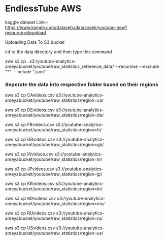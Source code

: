# EndlessTube AWS

kaggle dataset Link:- https://www.kaggle.com/datasets/datasnaek/youtube-new?resource=download

Uploading Data To S3 bucket

cd to the data directory and then type this command

aws s3 cp . s3:/youtube-analytics-ameyabucket/youtube/raw_statistics_reference_data/ --recursive --exclude "*" --include ".json"


### Seperate the data into respective folder based on their regions
aws s3 cp CAvideos.csv s3://youtube-analytics-ameyabucket/youtube/raw_statistics/region=ca/

aws s3 cp DEvideos.csv s3://youtube-analytics-ameyabucket/youtube/raw_statistics/region=de/

aws s3 cp FRvideos.csv s3://youtube-analytics-ameyabucket/youtube/raw_statistics/region=fr/

aws s3 cp GBvideos.csv s3://youtube-analytics-ameyabucket/youtube/raw_statistics/region=gb/

aws s3 cp INvideos.csv s3://youtube-analytics-ameyabucket/youtube/raw_statistics/region=in/

aws s3 cp JPvideos.csv s3://youtube-analytics-ameyabucket/youtube/raw_statistics/region=jp/

aws s3 cp KRvideos.csv s3://youtube-analytics-ameyabucket/youtube/raw_statistics/region=kr/

aws s3 cp MXvideos.csv s3://youtube-analytics-ameyabucket/youtube/raw_statistics/region=mx/

aws s3 cp RUvideos.csv s3://youtube-analytics-ameyabucket/youtube/raw_statistics/region=ru/

aws s3 cp USvideos.csv s3://youtube-analytics-ameyabucket/youtube/raw_statistics/region=us/
